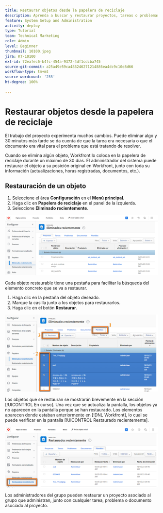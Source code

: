 ```yaml
---
title: Restaurar objetos desde la papelera de reciclaje
description: Aprenda a buscar y restaurar proyectos, tareas o problemas eliminados de la papelera de reciclaje.
feature: System Setup and Administration
activity: deploy
type: Tutorial
team: Technical Marketing
role: Admin
level: Beginner
thumbnail: 10100.jpeg
jira: KT-10100
exl-id: 72eafec6-b4fc-454a-9372-4df1cdcba745
source-git-commit: a25a49e59ca483246271214886ea4dc9c10e8d66
workflow-type: tm+mt
source-wordcount: '255'
ht-degree: 100%

---
```


# Restaurar objetos desde la papelera de reciclaje

El trabajo del proyecto experimenta muchos cambios. Puede eliminar algo y 30 minutos más tarde se da cuenta de que la tarea era necesaria o que el documento era vital para el problema que está tratando de resolver.

Cuando se elimina algún objeto, Workfront lo coloca en la papelera de reciclaje durante un máximo de 30 días. El administrador del sistema puede restaurar el objeto a su posición original en Workfront, junto con toda su información (actualizaciones, horas registradas, documentos, etc.).

## Restauración de un objeto

1. Seleccione el área **Configuración** en el **Menú principal**.
1. Haga clic en **Papelera de reciclaje** en el panel de la izquierda.
1. Seleccione **Eliminado recientemente**.

![Sección Eliminado recientemente de la papelera de reciclaje en el área de configuración](assets/admin-fund-recycle-bin-1.png)

Cada objeto restaurable tiene una pestaña para facilitar la búsqueda del elemento concreto que se va a restaurar.

1. Haga clic en la pestaña del objeto deseado.
1. Marque la casilla junto a los objetos para restaurarlos.
1. Haga clic en el botón **Restaurar**.

![Elementos seleccionados de la papelera de reciclaje](assets/admin-fund-recycle-bin-2.png)

Los objetos que se restauran se mostrarán brevemente en la sección [!UICONTROL En curso]. Una vez que se actualiza la pantalla, los objetos ya no aparecen en la pantalla porque se han restaurado. Los elementos aparecen donde estaban anteriormente en [!DNL Workfront], lo cual se puede verificar en la pantalla [!UICONTROL Restaurado recientemente].

![Sección Restaurado recientemente de la papelera de reciclaje en el área de configuración](assets/admin-fund-recycle-bin-3.png)

Los administradores del grupo pueden restaurar un proyecto asociado al grupo que administran, junto con cualquier tarea, problema o documento asociado al proyecto.

<!---
learn more URL
Restoring deleted items
Viewing items that have been recently restored
--->
